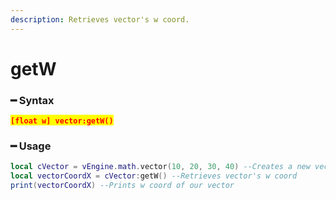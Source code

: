 ```yaml
---
description: Retrieves vector's w coord.
---
```


# getW

### ━ Syntax

<mark style="color:red;">**`[float w] vector:getW()`**</mark>

### ━ Usage

```lua
local cVector = vEngine.math.vector(10, 20, 30, 40) --Creates a new vector
local vectorCoordX = cVector:getW() --Retrieves vector's w coord
print(vectorCoordX) --Prints w coord of our vector
```
